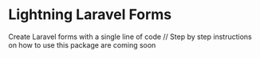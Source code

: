 Lightning Laravel Forms
=========

Create Laravel forms with a single line of code
// Step by step instructions on how to use this package are coming soon

